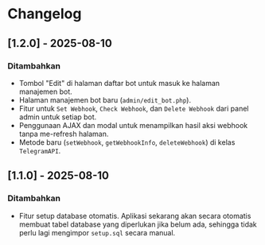 # Changelog

## [1.2.0] - 2025-08-10

### Ditambahkan
- Tombol "Edit" di halaman daftar bot untuk masuk ke halaman manajemen bot.
- Halaman manajemen bot baru (`admin/edit_bot.php`).
- Fitur untuk `Set Webhook`, `Check Webhook`, dan `Delete Webhook` dari panel admin untuk setiap bot.
- Penggunaan AJAX dan modal untuk menampilkan hasil aksi webhook tanpa me-refresh halaman.
- Metode baru (`setWebhook`, `getWebhookInfo`, `deleteWebhook`) di kelas `TelegramAPI`.

## [1.1.0] - 2025-08-10

### Ditambahkan
- Fitur setup database otomatis. Aplikasi sekarang akan secara otomatis membuat tabel database yang diperlukan jika belum ada, sehingga tidak perlu lagi mengimpor `setup.sql` secara manual.
